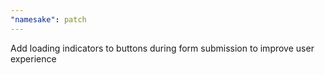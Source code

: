 ```yaml
---
"namesake": patch
---
```


Add loading indicators to buttons during form submission to improve user experience